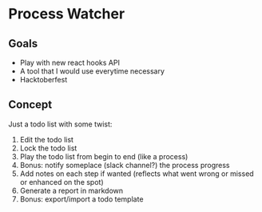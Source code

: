 # Process Watcher

## Goals

- Play with new react hooks API
- A tool that I would use everytime necessary
- Hacktoberfest

## Concept

Just a todo list with some twist:

1. Edit the todo list
2. Lock the todo list
3. Play the todo list from begin to end (like a process)
4. Bonus: notify someplace (slack channel?) the process progress
5. Add notes on each step if wanted (reflects what went wrong or missed or enhanced on the spot)
6. Generate a report in markdown
7. Bonus: export/import a todo template